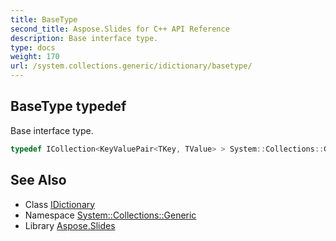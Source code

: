 ```yaml
---
title: BaseType
second_title: Aspose.Slides for C++ API Reference
description: Base interface type.
type: docs
weight: 170
url: /system.collections.generic/idictionary/basetype/
---
```

## BaseType typedef


Base interface type.

```cpp
typedef ICollection<KeyValuePair<TKey, TValue> > System::Collections::Generic::IDictionary< TKey, TValue >::BaseType
```

## See Also

* Class [IDictionary](../)
* Namespace [System::Collections::Generic](../../)
* Library [Aspose.Slides](../../../)